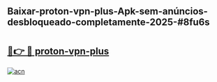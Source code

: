 ## Baixar-proton-vpn-plus-Apk-sem-anúncios-desbloqueado-completamente-2025-#8fu6s

# <h2><a href="https://ainizakaria.my?title=proton-vpn-plus&ref=20M">🔗👉 🔴 proton-vpn-plus</a></h2>

[![acn](https://github.com/user-attachments/assets/0f9c940e-d8b0-45ae-aac7-cd30a18b3e1c)](https://ainizakaria.my?title=proton-vpn-plus&ref=20M)

